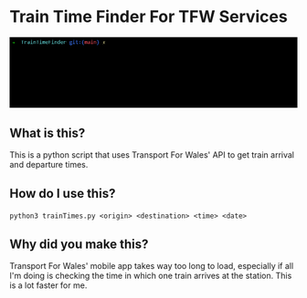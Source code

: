 # Train Time Finder For TFW Services 

![beautiful gif of the script working](train.gif)

## What is this?
This is a python script that uses Transport For Wales' API to get train arrival and departure times.

## How do I use this?
`python3 trainTimes.py <origin> <destination> <time> <date>`

## Why did you make this?
Transport For Wales' mobile app takes way too long to load, especially if all I'm doing is checking the time in which one train arrives at the station. This is a lot faster for me.
